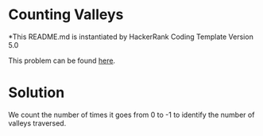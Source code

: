 # Counting Valleys
*This README.md is instantiated by HackerRank Coding Template Version 5.0

This problem can be found [here](https://www.hackerrank.com/challenges/counting-valleys/problem?utm_campaign=challenge-recommendation&utm_medium=email&utm_source=24-hour-campaign).

# Solution
We count the number of times it goes from 0 to -1 to identify the number of valleys traversed.
